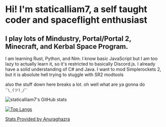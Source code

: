 # Hi! I'm staticalliam7, a self taught coder and spaceflight enthusiast
## I play lots of Mindustry, Portal/Portal 2, Minecraft, and Kerbal Space Program. 
I am learning Rust, Python, and Nim. I know basic JavaScript but I am too lazy to actually learn it, so it's restricted to basically Discord.js. I already have a solid understanding of C# and Java. I want to mod Simplerockets 2, but it is absolute hell trying to stuggle with SR2 modtools

also the stuff down here breaks a lot. oh well what are ya gonna do `¯\_(ツ)_/¯ `

![staticalliam7's GitHub stats](https://github-readme-stats.vercel.app/api?username=staticalliam7&show_icons=true&theme=dark&include_all_commits=true)


[![Top Langs](https://github-readme-stats.vercel.app/api/top-langs/?username=staticalliam7&theme=dark)](https://github.com/anuraghazra/github-readme-stats)


[Stats Provided by Anuraghazra](https://github.com/anuraghazra/github-readme-stats)




